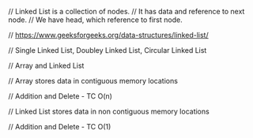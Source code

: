 // Linked List is a collection of nodes.
// It has data and reference to next node.
// We have head, which reference to first node.

// https://www.geeksforgeeks.org/data-structures/linked-list/

// Single Linked List, Doubley Linked List, Circular Linked List

// Array and Linked List

// Array stores data in contiguous memory locations

// Addition and Delete - TC O(n)

// Linked List stores data in non contiguous memory locations

// Addition and Delete - TC O(1)